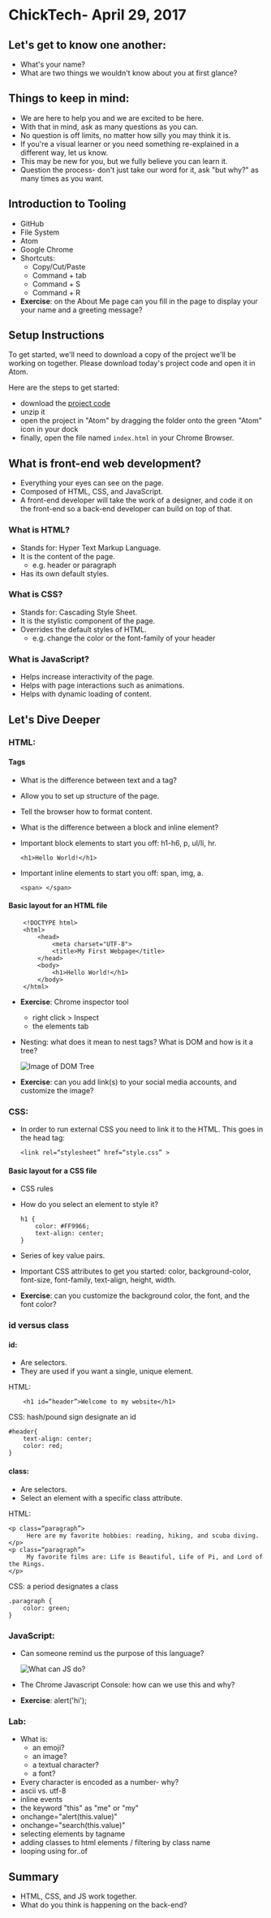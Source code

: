 # ChickTech- April 29, 2017

## Let's get to know one another:
- What's your name?
- What are two things we wouldn't know about you at first glance?

## Things to keep in mind:
- We are here to help you and we are excited to be here.
- With that in mind, ask as many questions as you can.
- No question is off limits, no matter how silly you may think it is.
- If you're a visual learner or you need something re-explained in a different way, let us know.
- This may be new for you, but we fully believe you can learn it.
- Question the process- don't just take our word for it, ask "but why?" as many times as you want.

## Introduction to Tooling
- GitHub
- File System
- Atom
- Google Chrome
- Shortcuts:
	- Copy/Cut/Paste
	- Command + tab
	- Command + S
	- Command + R
- **Exercise**: on the About Me page can you fill in the page to display your your name and a greeting message?

## Setup Instructions
To get started, we'll need to download a copy of the project we'll be working on together. Please download today's project code and open it in Atom.

Here are the steps to get started:
* download the [project code](https://github.com/melody-curriculum/april29/archive/master.zip)
* unzip it
* open the project in "Atom" by dragging the folder onto the green "Atom" icon in your dock
* finally, open the file named `index.html` in your Chrome Browser.

## What is front-end web development?
- Everything your eyes can see on the page.
- Composed of HTML, CSS, and JavaScript.
- A front-end developer will take the work of a designer, and code it on the front-end so a back-end developer can build on top of that.

### What is HTML?
- Stands for: Hyper Text Markup Language.
- It is the content of the page.
	- e.g. header or paragraph
- Has its own default styles.

### What is CSS?
- Stands for: Cascading Style Sheet.
- It is the stylistic component of the page.
- Overrides the default styles of HTML.
	- e.g. change the color or the font-family of your header

### What is JavaScript?
- Helps increase interactivity of the page.
- Helps with page interactions such as animations.
- Helps with dynamic loading of content.


## Let's Dive Deeper
### HTML:
#### Tags
- What is the difference between text and a tag?
- Allow you to set up structure of the page.
- Tell the browser how to format content.
- What is the difference between a block and inline element?
- Important block elements to start you off: h1-h6, p, ul/li, hr.

	`<h1>Hello World!</h1>`
- Important inline elements to start you off: span, img, a.

	`<span> </span> `


#### Basic layout for an HTML file
```
	<!DOCTYPE html>
	<html>
		<head>
			<meta charset="UTF-8">
			<title>My First Webpage</title>
		</head>
		<body>
			<h1>Hello World!</h1>
		</body>
	</html>
```

- **Exercise**: Chrome inspector tool
	- right click > Inspect
	- the elements tab


- Nesting: what does it mean to nest tags? What is DOM and how is it a tree?

	![Image of DOM Tree](assets/dom_tree.png)

- **Exercise**: can you add link(s) to your social media accounts, and customize the image?

### CSS:

- In order to run external CSS you need to link it to the HTML. This goes in the head tag:

	`<link rel=“stylesheet” href=“style.css” >`

#### Basic layout for a CSS file
- CSS rules
- How do you select an element to style it?

	```
	h1 {
		color: #FF9966;
		text-align: center;
	}

	```
- Series of key value pairs.
- Important CSS attributes to get you started: color, background-color, font-size, font-family, text-align, height, width.
- **Exercise**:  can you customize the background color, the font, and the font color?

### id versus class
#### id:
- Are selectors.
- They are used if you want a single, unique element.

HTML:

```
	<h1 id=“header”>Welcome to my website</h1>

```
CSS: hash/pound sign designate an id

```
#header{
	text-align: center;
	color: red;
}
```


#### class:
- Are selectors.
- Select an element with a specific class attribute.

HTML:

```
<p class=“paragraph”>
     Here are my favorite hobbies: reading, hiking, and scuba diving.
</p>
<p class=“paragraph”>
     My favorite films are: Life is Beautiful, Life of Pi, and Lord of the Rings.
</p>

```
CSS: a period designates a class

```
.paragraph {
	color: green;
}

```
### JavaScript:
- Can someone remind us the purpose of this language?

	![What can JS do?](assets/js.png)
- The Chrome Javascript Console: how can we use this and why?
- **Exercise**: alert('hi');


### Lab:
- What is:
	- an emoji?
	- an image?
	- a textual character?
	- a font?
- Every character is encoded as a number- why?
- ascii vs. utf-8
- inline events
- the keyword "this" as "me" or "my"
- onchange="alert(this.value)"
- onchange="search(this.value)"
- selecting elements by tagname
- adding classes to html elements / filtering by class name
- looping using for..of

## Summary
- HTML, CSS, and JS work together.
- What do you think is happening on the back-end?

